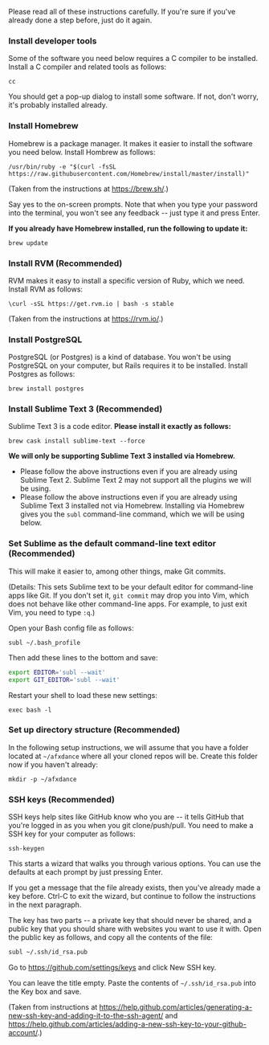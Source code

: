 Please read all of these instructions carefully. If you're sure if you've already done a step before, just do it again.


### Install developer tools

Some of the software you need below requires a C compiler to be installed. Install a C compiler and related tools as follows:

```shell
cc
```

You should get a pop-up dialog to install some software. If not, don't worry, it's probably installed already.


### Install Homebrew

Homebrew is a package manager. It makes it easier to install the software you need below. Install Hombrew as follows:

```shell
/usr/bin/ruby -e "$(curl -fsSL https://raw.githubusercontent.com/Homebrew/install/master/install)"
```
(Taken from the instructions at https://brew.sh/.)

Say yes to the on-screen prompts. Note that when you type your password into the terminal, you won't see any feedback -- just type it and press Enter.

**If you already have Homebrew installed, run the following to update it:**

```shell
brew update
```


### Install RVM (Recommended)

RVM makes it easy to install a specific version of Ruby, which we need. Install RVM as follows:

```shell
\curl -sSL https://get.rvm.io | bash -s stable
```

(Taken from the instructions at https://rvm.io/.)


### Install PostgreSQL

PostgreSQL (or Postgres) is a kind of database. You won't be using PostgreSQL on your computer, but Rails requires it to be installed. Install Postgres as follows:

```shell
brew install postgres
```


### Install Sublime Text 3 (Recommended)

Sublime Text 3 is a code editor. **Please install it exactly as follows:**

```shell
brew cask install sublime-text --force
```

**We will only be supporting Sublime Text 3 installed via Homebrew.**

- Please follow the above instructions even if you are already using Sublime Text 2. Sublime Text 2 may not support all the plugins we will be using.
- Please follow the above instructions even if you are already using Sublime Text 3 installed not via Homebrew. Installing via Homebrew gives you the `subl` command-line command, which we will be using below.


### Set Sublime as the default command-line text editor (Recommended)

This will make it easier to, among other things, make Git commits.

(Details: This sets Sublime text to be your default editor for command-line apps like Git. If you don't set it, `git commit` may drop you into Vim, which does not behave like other command-line apps. For example, to just exit Vim, you need to type `:q`.)


Open your Bash config file as follows:

```shell
subl ~/.bash_profile
```

Then add these lines to the bottom and save:

```bash
export EDITOR='subl --wait'
export GIT_EDITOR='subl --wait'
```


Restart your shell to load these new settings:

```
exec bash -l
```


### Set up directory structure (Recommended)

In the following setup instructions, we will assume that you have a folder located at `~/afxdance` where all your cloned repos will be. Create this folder now if you haven't already:

```shell
mkdir -p ~/afxdance
```


### SSH keys (Recommended)

SSH keys help sites like GitHub know who you are -- it tells GitHub that you're logged in as you when you git clone/push/pull. You need to make a SSH key for your computer as follows:

```shell
ssh-keygen
```

This starts a wizard that walks you through various options. You can use the defaults at each prompt by just pressing Enter.

If you get a message that the file already exists, then you've already made a key before. Ctrl-C to exit the wizard, but continue to follow the instructions in the next paragraph.

The key has two parts -- a private key that should never be shared, and a public key that you should share with websites you want to use it with. Open the public key as follows, and copy all the contents of the file:

```bash
subl ~/.ssh/id_rsa.pub
```

Go to https://github.com/settings/keys and click New SSH key.

You can leave the title empty. Paste the contents of `~/.ssh/id_rsa.pub` into the Key box and save.

(Taken from instructions at https://help.github.com/articles/generating-a-new-ssh-key-and-adding-it-to-the-ssh-agent/ and https://help.github.com/articles/adding-a-new-ssh-key-to-your-github-account/.)
